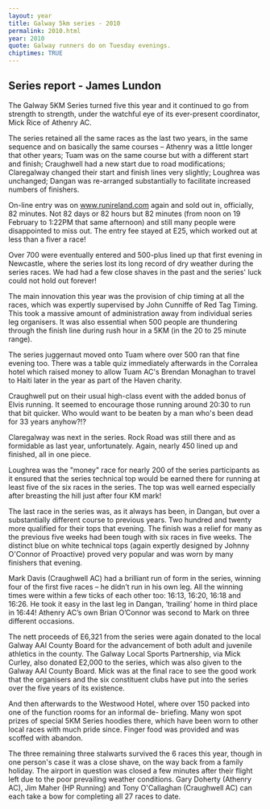 ```yaml
---
layout: year
title: Galway 5km series - 2010
permalink: 2010.html
year: 2010
quote: Galway runners do on Tuesday evenings.
chiptimes: TRUE
---
```


Series report - James Lundon
----------------------------

The Galway 5KM Series turned five this year and it continued to go from strength to strength, under the watchful eye of its ever-present coordinator, Mick Rice of Athenry AC.

The series retained all the same races as the last two years, in the same sequence and on basically the same courses – Athenry was a little longer that other years; Tuam was on the same course but with a different start and finish; Craughwell had a new start due to road modifications; Claregalway changed their start and finish lines very slightly; Loughrea was unchanged; Dangan was re-arranged substantially to facilitate increased numbers of finishers.

On-line entry was on www.runireland.com again and sold out in, officially, 82 minutes. Not 82 days or 82 hours but 82 minutes (from noon on 19 February to 1:22PM that same afternoon) and still many people were disappointed to miss out. The entry fee stayed at E25, which worked out at less than a fiver a race!

Over 700 were eventually entered and 500-plus lined up that first evening in Newcastle, where the series lost its long record of dry weather during the series races. We had had a few close shaves in the past and the series' luck could not hold out forever!

The main innovation this year was the provision of chip timing at all the races, which was expertly supervised by John Cunniffe of Red Tag Timing. This took a massive amount of administration away from individual series leg organisers. It was also essential when 500 people are thundering through the finish line during rush hour in a 5KM (in the 20 to 25 minute range).

The series juggernaut moved onto Tuam where over 500 ran that fine evening too. There was a table quiz immediately afterwards in the Corralea hotel which raised money to allow Tuam AC's Brendan Monaghan to travel to Haiti later in the year as part of the Haven charity.

Craughwell put on their usual high-class event with the added bonus of Elvis running. It seemed to encourage those running around 20:30 to run that bit quicker. Who would want to be beaten by a man who's been dead for 33 years anyhow?!?

Claregalway was next in the series. Rock Road was still there and as formidable as last year, unfortunately. Again, nearly 450 lined up and finished, all in one piece.

Loughrea was the "money" race for nearly 200 of the series participants as it ensured that the series technical top would be earned there for running at least five of the six races in the series. The top was well earned especially after breasting the hill just after four KM mark!

The last race in the series was, as it always has been, in Dangan, but over a substantially different course to previous years. Two hundred and twenty more qualified for their tops that evening. The finish was a relief for many as the previous five weeks had been tough with six races in five weeks. The distinct blue on white technical tops (again expertly designed by Johnny O'Connor of Proactive) proved very popular and was worn by many finishers that evening.

Mark Davis (Craughwell AC) had a brilliant run of form in the series, winning four of the first five races – he didn’t run in his own leg. All the winning times were within a few ticks of each other too: 16:13, 16:20, 16:18 and 16:26. He took it easy in the last leg in Dangan, ‘trailing’ home in third place in 16:44! Athenry AC’s own Brian O’Connor was second to Mark on three different occasions.

The nett proceeds of E6,321 from the series were again donated to the local Galway AAI County Board for the advancement of both adult and juvenile athletics in the county. The Galway Local Sports Partnership, via Mick Curley, also donated E2,000 to the series, which was also given to the Galway AAI County Board. Mick was at the final race to see the good work that the organisers and the six constituent clubs have put into the series over the five years of its existence.

And then afterwards to the Westwood Hotel, where over 150 packed into one of the function rooms for an informal de- briefing. Many won spot prizes of special 5KM Series hoodies there, which have been worn to other local races with much pride since. Finger food was provided and was scoffed with abandon.

The three remaining three stalwarts survived the 6 races this year, though in one person's case it was a close shave, on the way back from a family holiday. The airport in question was closed a few minutes after their flight left due to the poor prevailing weather conditions. Gary Doherty (Athenry AC), Jim Maher (HP Running) and Tony O'Callaghan (Craughwell AC) can each take a bow for completing all 27 races to date.
